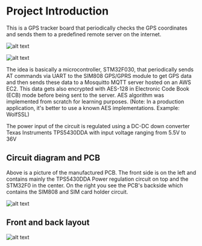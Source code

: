 # Project Introduction

This is a GPS tracker board that periodically checks the GPS coordinates and sends them to a predefined remote server on the internet.

![alt text](https://github.com/mohamedboubaker/GPS-Tracker/blob/main/Media/PCB.JPG)

![alt text](https://github.com/mohamedboubaker/GPS-Tracker/blob/main/Media/3D_FrontAndBack.png)

The idea is basically a microcontroller, STM32F030, that periodically sends AT commands via UART to the SIM808 GPS/GPRS module to get GPS data and then sends these data to a Mosquitto MQTT server hosted on an AWS EC2. This data gets also encrypted with AES-128 in Electronic Code Book (ECB) mode before being sent to the server. AES algorithm was implemented from scratch for learning purposes. (Note: In a production application, it's better to use a known AES implementations. Example: WolfSSL)

The power input of the circuit is regulated using a DC-DC down converter Texas Instruments TPS5430DDA with input voltage ranging from 5.5V to 36V 

## Circuit diagram  and PCB
Above is a picture of the manufactured PCB. The front side is on the left and contains mainly the TPS5430DDA Power regulation circuit on top and the STM32F0 in the center. On the right you see the PCB's backside which contains the SIM808 and SIM card holder circuit.

![alt text](https://github.com/mohamedboubaker/GPS-Tracker/blob/main/Media/circuit_diagram.jpg)

## Front and back layout 
![alt text](https://github.com/mohamedboubaker/GPS-Tracker/blob/main/Media/Layout_FrontAndBack.png)


